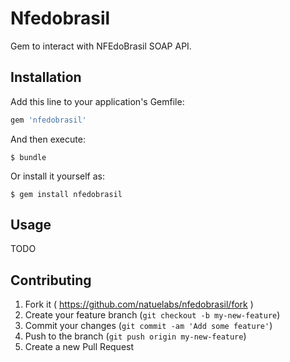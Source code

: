 # Nfedobrasil

Gem to interact with NFEdoBrasil SOAP API.

## Installation

Add this line to your application's Gemfile:

```ruby
gem 'nfedobrasil'
```

And then execute:

    $ bundle

Or install it yourself as:

    $ gem install nfedobrasil

## Usage

TODO

## Contributing

1. Fork it ( https://github.com/natuelabs/nfedobrasil/fork )
2. Create your feature branch (`git checkout -b my-new-feature`)
3. Commit your changes (`git commit -am 'Add some feature'`)
4. Push to the branch (`git push origin my-new-feature`)
5. Create a new Pull Request
